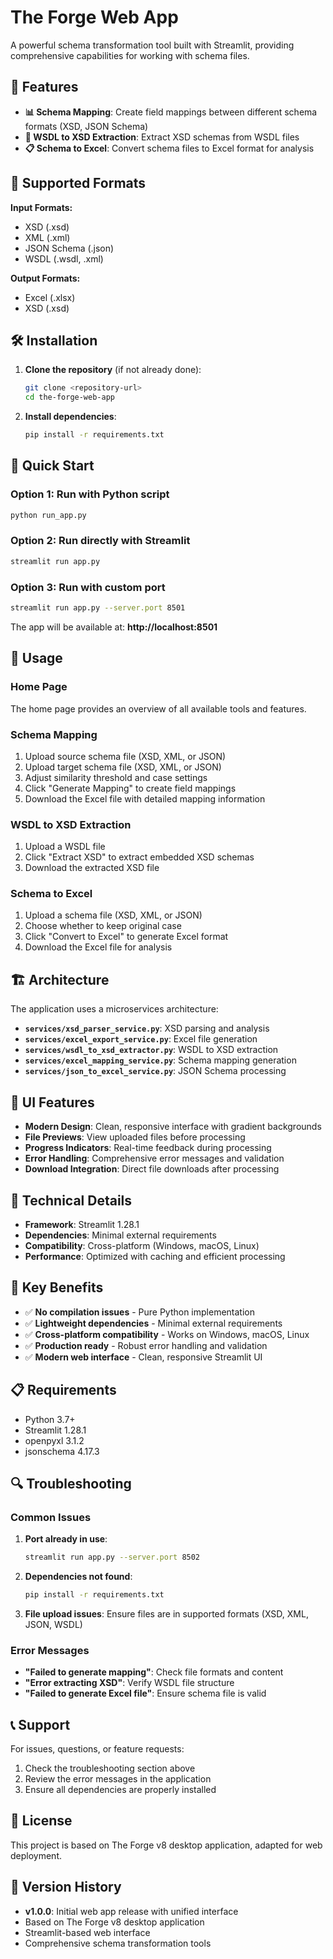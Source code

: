 # The Forge Web App

A powerful schema transformation tool built with Streamlit, providing comprehensive capabilities for working with schema files.

## 🚀 Features

- **📊 Schema Mapping**: Create field mappings between different schema formats (XSD, JSON Schema)
- **🔧 WSDL to XSD Extraction**: Extract XSD schemas from WSDL files
- **📋 Schema to Excel**: Convert schema files to Excel format for analysis

## 📁 Supported Formats

**Input Formats:**
- XSD (.xsd)
- XML (.xml)
- JSON Schema (.json)
- WSDL (.wsdl, .xml)

**Output Formats:**
- Excel (.xlsx)
- XSD (.xsd)

## 🛠️ Installation

1. **Clone the repository** (if not already done):
   ```bash
   git clone <repository-url>
   cd the-forge-web-app
   ```

2. **Install dependencies**:
   ```bash
   pip install -r requirements.txt
   ```

## 🚀 Quick Start

### Option 1: Run with Python script
```bash
python run_app.py
```

### Option 2: Run directly with Streamlit
```bash
streamlit run app.py
```

### Option 3: Run with custom port
```bash
streamlit run app.py --server.port 8501
```

The app will be available at: **http://localhost:8501**

## 📱 Usage

### Home Page
The home page provides an overview of all available tools and features.

### Schema Mapping
1. Upload source schema file (XSD, XML, or JSON)
2. Upload target schema file (XSD, XML, or JSON)
3. Adjust similarity threshold and case settings
4. Click "Generate Mapping" to create field mappings
5. Download the Excel file with detailed mapping information

### WSDL to XSD Extraction
1. Upload a WSDL file
2. Click "Extract XSD" to extract embedded XSD schemas
3. Download the extracted XSD file

### Schema to Excel
1. Upload a schema file (XSD, XML, or JSON)
2. Choose whether to keep original case
3. Click "Convert to Excel" to generate Excel format
4. Download the Excel file for analysis

## 🏗️ Architecture

The application uses a microservices architecture:

- **`services/xsd_parser_service.py`**: XSD parsing and analysis
- **`services/excel_export_service.py`**: Excel file generation
- **`services/wsdl_to_xsd_extractor.py`**: WSDL to XSD extraction
- **`services/excel_mapping_service.py`**: Schema mapping generation
- **`services/json_to_excel_service.py`**: JSON Schema processing

## 🎨 UI Features

- **Modern Design**: Clean, responsive interface with gradient backgrounds
- **File Previews**: View uploaded files before processing
- **Progress Indicators**: Real-time feedback during processing
- **Error Handling**: Comprehensive error messages and validation
- **Download Integration**: Direct file downloads after processing

## 🔧 Technical Details

- **Framework**: Streamlit 1.28.1
- **Dependencies**: Minimal external requirements
- **Compatibility**: Cross-platform (Windows, macOS, Linux)
- **Performance**: Optimized with caching and efficient processing

## 🚀 Key Benefits

- ✅ **No compilation issues** - Pure Python implementation
- ✅ **Lightweight dependencies** - Minimal external requirements
- ✅ **Cross-platform compatibility** - Works on Windows, macOS, Linux
- ✅ **Production ready** - Robust error handling and validation
- ✅ **Modern web interface** - Clean, responsive Streamlit UI

## 📋 Requirements

- Python 3.7+
- Streamlit 1.28.1
- openpyxl 3.1.2
- jsonschema 4.17.3

## 🔍 Troubleshooting

### Common Issues

1. **Port already in use**:
   ```bash
   streamlit run app.py --server.port 8502
   ```

2. **Dependencies not found**:
   ```bash
   pip install -r requirements.txt
   ```

3. **File upload issues**: Ensure files are in supported formats (XSD, XML, JSON, WSDL)

### Error Messages

- **"Failed to generate mapping"**: Check file formats and content
- **"Error extracting XSD"**: Verify WSDL file structure
- **"Failed to generate Excel file"**: Ensure schema file is valid

## 📞 Support

For issues, questions, or feature requests:
1. Check the troubleshooting section above
2. Review the error messages in the application
3. Ensure all dependencies are properly installed

## 📄 License

This project is based on The Forge v8 desktop application, adapted for web deployment.

## 🔄 Version History

- **v1.0.0**: Initial web app release with unified interface
- Based on The Forge v8 desktop application
- Streamlit-based web interface
- Comprehensive schema transformation tools 